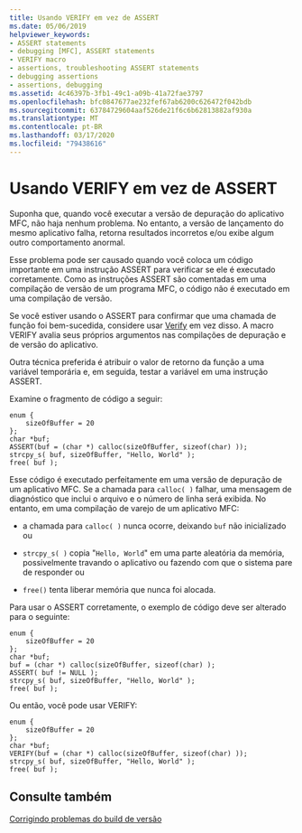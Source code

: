 ```yaml
---
title: Usando VERIFY em vez de ASSERT
ms.date: 05/06/2019
helpviewer_keywords:
- ASSERT statements
- debugging [MFC], ASSERT statements
- VERIFY macro
- assertions, troubleshooting ASSERT statements
- debugging assertions
- assertions, debugging
ms.assetid: 4c46397b-3fb1-49c1-a09b-41a72fae3797
ms.openlocfilehash: bfc0847677ae232fef67ab6200c626472f042bdb
ms.sourcegitcommit: 63784729604aaf526de21f6c6b62813882af930a
ms.translationtype: MT
ms.contentlocale: pt-BR
ms.lasthandoff: 03/17/2020
ms.locfileid: "79438616"
---
```

# <a name="using-verify-instead-of-assert"></a>Usando VERIFY em vez de ASSERT

Suponha que, quando você executar a versão de depuração do aplicativo MFC, não haja nenhum problema. No entanto, a versão de lançamento do mesmo aplicativo falha, retorna resultados incorretos e/ou exibe algum outro comportamento anormal.

Esse problema pode ser causado quando você coloca um código importante em uma instrução ASSERT para verificar se ele é executado corretamente. Como as instruções ASSERT são comentadas em uma compilação de versão de um programa MFC, o código não é executado em uma compilação de versão.

Se você estiver usando o ASSERT para confirmar que uma chamada de função foi bem-sucedida, considere usar [Verify](../mfc/reference/diagnostic-services.md#verify) em vez disso. A macro VERIFY avalia seus próprios argumentos nas compilações de depuração e de versão do aplicativo.

Outra técnica preferida é atribuir o valor de retorno da função a uma variável temporária e, em seguida, testar a variável em uma instrução ASSERT.

Examine o fragmento de código a seguir:

```
enum {
    sizeOfBuffer = 20
};
char *buf;
ASSERT(buf = (char *) calloc(sizeOfBuffer, sizeof(char) ));
strcpy_s( buf, sizeOfBuffer, "Hello, World" );
free( buf );
```

Esse código é executado perfeitamente em uma versão de depuração de um aplicativo MFC. Se a chamada para `calloc( )` falhar, uma mensagem de diagnóstico que inclui o arquivo e o número de linha será exibida. No entanto, em uma compilação de varejo de um aplicativo MFC:

- a chamada para `calloc( )` nunca ocorre, deixando `buf` não inicializado ou

- `strcpy_s( )` copia "`Hello, World`" em uma parte aleatória da memória, possivelmente travando o aplicativo ou fazendo com que o sistema pare de responder ou

- `free()` tenta liberar memória que nunca foi alocada.

Para usar o ASSERT corretamente, o exemplo de código deve ser alterado para o seguinte:

```
enum {
    sizeOfBuffer = 20
};
char *buf;
buf = (char *) calloc(sizeOfBuffer, sizeof(char) );
ASSERT( buf != NULL );
strcpy_s( buf, sizeOfBuffer, "Hello, World" );
free( buf );
```

Ou então, você pode usar VERIFY:

```
enum {
    sizeOfBuffer = 20
};
char *buf;
VERIFY(buf = (char *) calloc(sizeOfBuffer, sizeof(char) ));
strcpy_s( buf, sizeOfBuffer, "Hello, World" );
free( buf );
```

## <a name="see-also"></a>Consulte também

[Corrigindo problemas do build de versão](fixing-release-build-problems.md)
